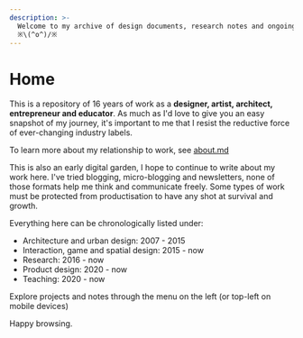 ```yaml
---
description: >-
  Welcome to my archive of design documents, research notes and ongoing quests 
  ※\(^o^)/※
---
```


# Home

This is a repository of 16 years of work as a **designer, artist, architect, entrepreneur and educator**. As much as I'd love to give you an easy snapshot of my journey, it's important to me that I resist the reductive force of ever-changing industry labels.

To learn more about my relationship to work, see [about.md](about.md "mention")

This is also an early digital garden, I hope to continue to write about my work here. I've tried blogging, micro-blogging and newsletters, none of those formats help me think and communicate freely. Some types of work must be protected from productisation to have any shot at survival and growth.

Everything here can be chronologically listed under:

* Architecture and urban design: 2007 - 2015
* Interaction, game and spatial design: 2015 - now
* Research: 2016 - now
* Product design: 2020 - now
* Teaching: 2020 - now

Explore projects and notes through the menu on the left (or top-left on mobile devices)&#x20;

Happy browsing.





